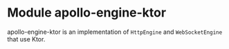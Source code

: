 # Module apollo-engine-ktor

apollo-engine-ktor is an implementation of `HttpEngine` and `WebSocketEngine` that use Ktor.  

